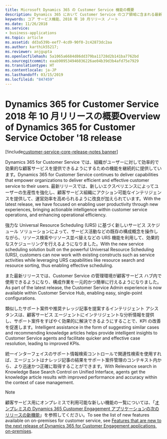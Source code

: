 ```yaml
---
title: Microsoft Dynamics 365 の Customer Service 機能の概要
description: Dynamics 365 において Customer Service のコア領域に含まれる最新の機能とエンゲージメントについて説明します
keywords: コア サービス機能、2018 年 10 月リリース ノート
ms.date: 11/26/2018
ms.service:
- business-applications
ms.topic: article
ms.assetid: dd3a539b-eef7-4cd9-90f0-2c42873dc2aa
ms.author: karthik55217;
ms.reviewer: anjgupta
ms.openlocfilehash: 5a1065a6684d86dd379ba11728d2b141ba7762bd
ms.sourcegitcommit: eaab909534946036226ae04b39d3b4afd75e7929
ms.translationtype: HT
ms.contentlocale: ja-JP
ms.lasthandoff: 03/15/2019
ms.locfileid: "847459"
---
```

# <a name="overview-of-dynamics-365-for-customer-service-october-18-release"></a><span data-ttu-id="0f6bf-104">Dynamics 365 for Customer Service 2018 年 10 月リリースの概要</span><span class="sxs-lookup"><span data-stu-id="0f6bf-104">Overview of Dynamics 365 for Customer Service October '18 release</span></span>

[!include[customer-service-core-release-notes banner](../../includes/customer-service-core-release-notes.md)]

<span data-ttu-id="0f6bf-105">Dynamics 365 for Customer Service では、組織がユーザーに対して効率的で効果的な顧客サービスを提供できるようにするための機能を継続的に提供しています。</span><span class="sxs-lookup"><span data-stu-id="0f6bf-105">Dynamics 365 for Customer Service continues to deliver capabilities that empower organizations to deliver efficient and effective customer service to their users.</span></span> <span data-ttu-id="0f6bf-106">最新リリースでは、新しいエクスペリエンスによってユーザーの生産性を強化し、顧客サービス組織にアクション可能なインテリジェンスを提供して、運営効率を高められるように改良が加えられています。</span><span class="sxs-lookup"><span data-stu-id="0f6bf-106">With the latest release, we have focused on enabling user productivity through new experiences, bringing actionable intelligence within customer service operations, and enhancing operational efficiency.</span></span>

<span data-ttu-id="0f6bf-107">強力な Universal Resource Scheduling (URS) に基づく新しいサービス スケジュール ソリューションによって、サービス活動などの既存の構成概念を操作しながら、リソース検索やリソース並べ替えなどの URS 機能を利用して、効果的なスケジューリングを行えるようになりました。</span><span class="sxs-lookup"><span data-stu-id="0f6bf-107">With the new service scheduling solution built on the powerful Universal Resource Scheduling (URS), customers can now work with existing constructs such as service activities while leveraging URS capabilities like resource search and resource sorting, thus enabling effective scheduling.</span></span> 

<span data-ttu-id="0f6bf-108">また最新リリースでは、Customer Service の管理環境が顧客サービス ハブ内で使用できるようになり、構成作業を一元的かつ簡単に行えるようになりました。</span><span class="sxs-lookup"><span data-stu-id="0f6bf-108">As part of the latest release, the Customer Service Admin experience is now available within Customer Service Hub, enabling easy, single-point configurations.</span></span> 

<span data-ttu-id="0f6bf-109">類似したサポート案件や推奨ナレッジ記事を提案するインテリジェント アシスタンスは、顧客サービス エージェントにインテリジェントな分析情報を提供し、サポート案件をすばやく効果的に解決できるようにすることで、KPI の改善を促進します。</span><span class="sxs-lookup"><span data-stu-id="0f6bf-109">Intelligent assistance in the form of suggesting similar cases and recommending knowledge articles helps provide intelligent insights to Customer Service agents and facilitate quicker and effective case resolution, leading to improved KPIs.</span></span>

<span data-ttu-id="0f6bf-110">統一インターフェイスのサポート情報検索コントロールで関連性検索を使用すれば、エージェントはナレッジ記事の結果をサポート案件管理のコンテキスト内から、より迅速かつ正確に取得することができます。</span><span class="sxs-lookup"><span data-stu-id="0f6bf-110">With Relevance search in Knowledge Base Search Control on Unified Interface, agents get the knowledge article results with improved performance and accuracy within the context of case management.</span></span> 


> [!NOTE]
> <span data-ttu-id="0f6bf-111">顧客サービス用にオンプレミスで利用可能な新しい機能の一覧については、「[オンプレミスの Dynamics 365 Customer Engagement アプリケーションの次のリリースの新機能](https://docs.microsoft.com/dynamics365/get-started/whats-new/customer-engagement/dynamics365-on-premises-features/)」を参照してください。</span><span class="sxs-lookup"><span data-stu-id="0f6bf-111">To see the list of new features available on on-premises for customer service, see [Features that are new to the next release of Dynamics 365 for Customer Engagement applications, on-premises](https://docs.microsoft.com/dynamics365/get-started/whats-new/customer-engagement/dynamics365-on-premises-features/).</span></span> 

